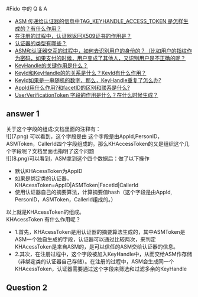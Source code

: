 #Fido 中的 Q & A

  * [ASM 传递给认证器的信息中TAG_KEYHANDLE_ACCESS_TOKEN 是怎样生成的？有什么作用？](#1)
  *  [在注册的过程中，认证器返回X509证书的作用是？](#2)
  *  [认证器的类型有哪些？](#3)
  *   [ASM和认证器交互的过程中，如何去识别用户的身份的？（比如用户的指纹作为密码，如果支付的时候，用户变成了其他人，又识别用户是不正确的呢？](#4)
  *   [KeyHandle的关键作用是什么？](#5)
  *   [KeyId和KeyHandle的的关系是什么？KeyId有什么作用？](#6)
  *   [KeyId如果是一串随机的数字，那么，KeyHandle重复了怎么办?](#7)
  *   [AppId用什么作用?和facetID的区别和联系是什么?](#8)
  *   [UserVerificationToken 字段的作用是什么？在什么时候生成？](#9)



  <h2 id="1">answer 1</h2>
   关于这个字段的组成:文档里面的注释有：</br>![](7.png) 可以看到，这个字段是由  这个字段是由AppId,PersonID，ASMToken，CallerId四个字段组成的。那么KHAccessToken的又是组织这个几个字段呢？文档里面也指明了这个问题
<br/>![](8.png)可以看到，ASM拿到这个四个数据后：做了以下操作
   
   *  默认KHAcessToken为AppID
   *  如果是绑定类的认证器，KHAcessToken=AppID|ASMToken|FacetId|CallerId
   *  使用认证器自己的摘要算法，计算摘要值hash（这个字段是由AppId,  PersonID，ASMToken，CallerId组成的。）
   
 以上就是KHAcessToken的组成。</br> KHAcessToken 有什么作用呢？
   
  * 1.首先，KHAcessToken是用认证器的摘要算法生成的，其中ASMToken是ASM一个独自生成的字段，认证器可以通过比较两次，来判定KHAcessToken是来自ASM的，是可以信任的ASM交给认证器的信息。
  * 2.其次，在注册过程中，这个字段被加入KeyHandle中，从而交给ASM作存储（非绑定类的认证器自己存储）。在注册的过程中，ASM会生成同一个KHAcessToken，认证器需要通过这个字段来筛选和过滤多余的KeyHandle


  <h2 id="2">Question 2</h2>

 
    

